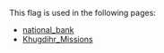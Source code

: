 This flag is used in the following pages:
 - [national_bank](../events/national_bank.md)
 - [Khugdihr_Missions](../missions/Khugdihr_Missions.md)

